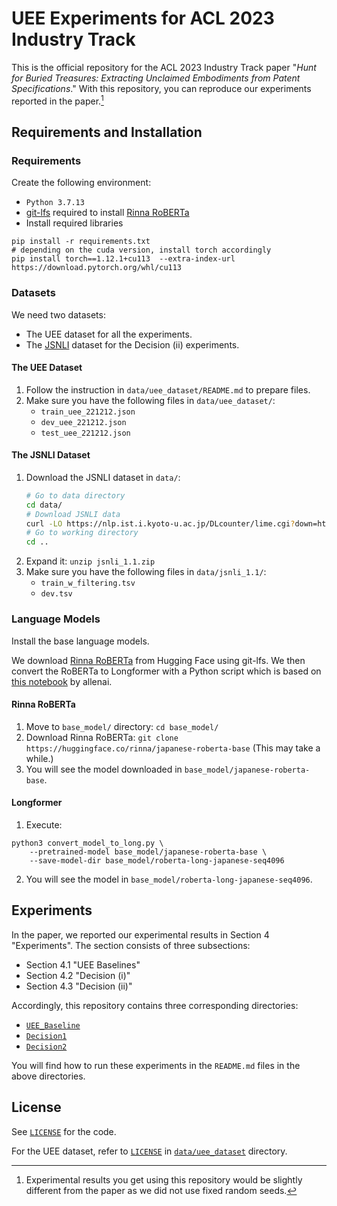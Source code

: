 # UEE Experiments for ACL 2023 Industry Track

This is the official repository for the ACL 2023 Industry Track paper
"*Hunt for Buried Treasures: Extracting Unclaimed Embodiments from Patent Specifications*."
With this repository, you can reproduce our experiments reported in the paper.[^1]

[^1]: Experimental results you get using this repository would be slightly different from the paper as we did not use fixed random seeds.

## Requirements and Installation

### Requirements

Create the following environment:

- `Python 3.7.13`
- [git-lfs](https://github.com/git-lfs/git-lfs) required to install [Rinna RoBERTa](https://huggingface.co/rinna/japanese-roberta-base)
- Install required libraries
```
pip install -r requirements.txt
# depending on the cuda version, install torch accordingly
pip install torch==1.12.1+cu113  --extra-index-url https://download.pytorch.org/whl/cu113
```

### Datasets

We need two datasets:

- The UEE dataset for all the experiments.
- The [JSNLI](https://nlp.ist.i.kyoto-u.ac.jp/?%E6%97%A5%E6%9C%AC%E8%AA%9ESNLI%28JSNLI%29%E3%83%87%E3%83%BC%E3%82%BF%E3%82%BB%E3%83%83%E3%83%88) dataset for the Decision (ii) experiments.

#### The UEE Dataset

1. Follow the instruction in `data/uee_dataset/README.md` to prepare files.
2. Make sure you have the following files in `data/uee_dataset/`:
    - `train_uee_221212.json`
    - `dev_uee_221212.json`
    - `test_uee_221212.json`

#### The JSNLI Dataset

1. Download the JSNLI dataset in `data/`:
    ```bash
    # Go to data directory
    cd data/
    # Download JSNLI data
    curl -LO https://nlp.ist.i.kyoto-u.ac.jp/DLcounter/lime.cgi?down=https://nlp.ist.i.kyoto-u.ac.jp/nl-resource/JSNLI/jsnli_1.1.zip&name=JSNLI.zip
    # Go to working directory
    cd ..
    ```
2. Expand it: `unzip jsnli_1.1.zip`
3. Make sure you have the following files in `data/jsnli_1.1/`:
    - `train_w_filtering.tsv`
    - `dev.tsv`

### Language Models

Install the base language models.

We download [Rinna RoBERTa](https://huggingface.co/rinna/japanese-roberta-base) from Hugging Face using git-lfs.
We then convert the RoBERTa to Longformer with a Python script
which is based on [this notebook](https://github.com/allenai/longformer/blob/master/scripts/convert_model_to_long.ipynb) by allenai.

#### Rinna RoBERTa

1. Move to `base_model/` directory: `cd base_model/`
2. Download Rinna RoBERTa: `git clone https://huggingface.co/rinna/japanese-roberta-base` (This may take a while.)
3. You will see the model downloaded in `base_model/japanese-roberta-base`.

#### Longformer

1. Execute:
```python3
python3 convert_model_to_long.py \
	--pretrained-model base_model/japanese-roberta-base \
	--save-model-dir base_model/roberta-long-japanese-seq4096
```
2. You will see the model in `base_model/roberta-long-japanese-seq4096`.

## Experiments

In the paper, we reported our experimental results in Section 4 "Experiments".
The section consists of three subsections:
- Section 4.1 "UEE Baselines"
- Section 4.2 "Decision (i)"
- Section 4.3 "Decision (ii)"

Accordingly, this repository contains three corresponding directories:
- [`UEE_Baseline`](UEE_Baseline)
- [`Decision1`](Decision1)
- [`Decision2`](Decision2)

You will find how to run these experiments in the `README.md` files in the above directories.

## License

See [`LICENSE`](LICENSE) for the code.

For the UEE dataset, refer to [`LICENSE`](data/uee_dataset/LICENSE) in [`data/uee_dataset`](data/uee_dataset) directory.